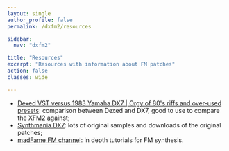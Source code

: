 ```yaml
---
layout: single
author_profile: false
permalink: /dxfm2/resources

sidebar:
  nav: "dxfm2"

title: "Resources"
excerpt: "Resources with information about FM patches"
action: false
classes: wide

---
```

- [Dexed VST versus 1983 Yamaha DX7 | Orgy of 80's riffs and over-used presets](https://youtu.be/D3xCO8tB1kg): comparison between Dexed and DX7, good to use to compare the XFM2 against;
- [Synthmania DX7](https://synthmania.com/2005/04/16/yamaha-dx7/): lots of original samples and downloads of the original patches;
- [madFame FM channel](https://www.youtube.com/channel/UCOwUHeN-OWwo2QOSOxxQxIg): in depth tutorials for FM synthesis.
